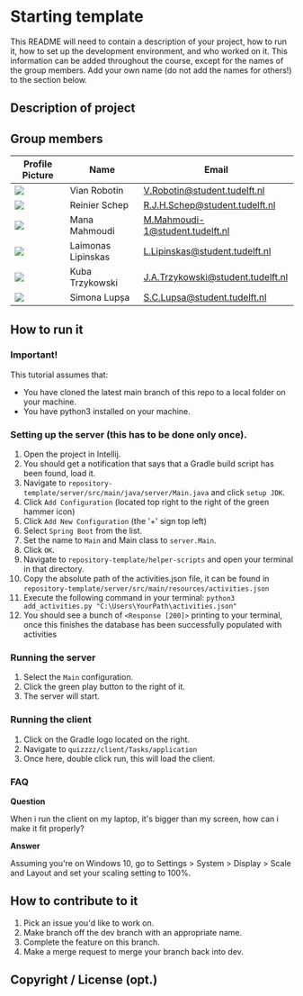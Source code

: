 # Starting template

This README will need to contain a description of your project, how to run it, how to set up the development environment, and who worked on it.
This information can be added throughout the course, except for the names of the group members.
Add your own name (do not add the names for others!) to the section below.

## Description of project

## Group members

| Profile Picture | Name | Email |
|---|---|---|
| ![](https://secure.gravatar.com/avatar/60cc0ca6ca48b85e072af402acd471a6?s=800&d=identicon&length=4&size=50) | Vian Robotin | V.Robotin@student.tudelft.nl |
| ![](https://secure.gravatar.com/avatar/6f9749b354d325c57c85b6c97ffb1384?s=800&d=identicon&length=4&size=50) | Reinier Schep | R.J.H.Schep@student.tudelft.nl |
| ![](https://secure.gravatar.com/avatar/ab806692677aacd979553d1a9142ed4d?s=800&d=identicon&length=4&size=50) | Mana Mahmoudi | M.Mahmoudi-1@student.tudelft.nl |
| ![](https://secure.gravatar.com/avatar/7a88d88d5709b14830d314f2e4a1565f?s=800&d=identicon&length=4&size=50) | Laimonas Lipinskas | L.Lipinskas@student.tudelft.nl |
| ![](https://secure.gravatar.com/avatar/2fa64bbae34c0f39d39ed3d160db856a?s=180&d=identicon&length=4&size=50) | Kuba Trzykowski | J.A.Trzykowski@student.tudelft.nl |
| ![](https://secure.gravatar.com/avatar/6c8d3b8b928dbeb3ffb992135a115c32?s=800&d=identicon&length=4&size=50) | Simona Lupșa | S.C.Lupsa@student.tudelft.nl |



## How to run it

### **Important!**

This tutorial assumes that:
- You have cloned the latest main branch of this repo to a local folder on your machine.
- You have python3 installed on your machine. 

### Setting up the server (this has to be done only once).

1. Open the project in Intellij.
2. You should get a notification that says that a Gradle build script has been found, load it.
3. Navigate to `repository-template/server/src/main/java/server/Main.java` and click `setup JDK`.
4. Click `Add Configuration` (located top right to the right of the green hammer icon)
5. Click `Add New Configuration` (the '+' sign top left)
6. Select `Spring Boot` from the list.
7. Set the name to `Main` and Main class to `server.Main`.
8. Click `OK`.
9. Navigate to `repository-template/helper-scripts` and open your terminal in that directory.
10. Copy the absolute path of the activities.json file, it can be found in `repository-template/server/src/main/resources/activities.json`
11. Execute the following command in your terminal:
```python3 add_activities.py "C:\Users\YourPath\activities.json"```
12. You should see a bunch of `<Response [200]>` printing to your terminal, once this finishes the database 
has been successfully populated with activities

### Running the server
1. Select the `Main` configuration.
2. Click the green play button to the right of it.
3. The server will start.

### Running the client
1. Click on the Gradle logo located on the right.
2. Navigate to `quizzzz/client/Tasks/application`
3. Once here, double click run, this will load the client.


### FAQ
**Question**

When i run the client on my laptop, it's bigger than my screen, how can i make it fit properly?

**Answer**

Assuming you're on Windows 10, go to Settings > System > Display > Scale and Layout 
and set your scaling setting to 100%.


## How to contribute to it

1. Pick an issue you'd like to work on.
2. Make branch off the dev branch with an appropriate name.
3. Complete the feature on this branch.
4. Make a merge request to merge your branch back into dev.

## Copyright / License (opt.)
